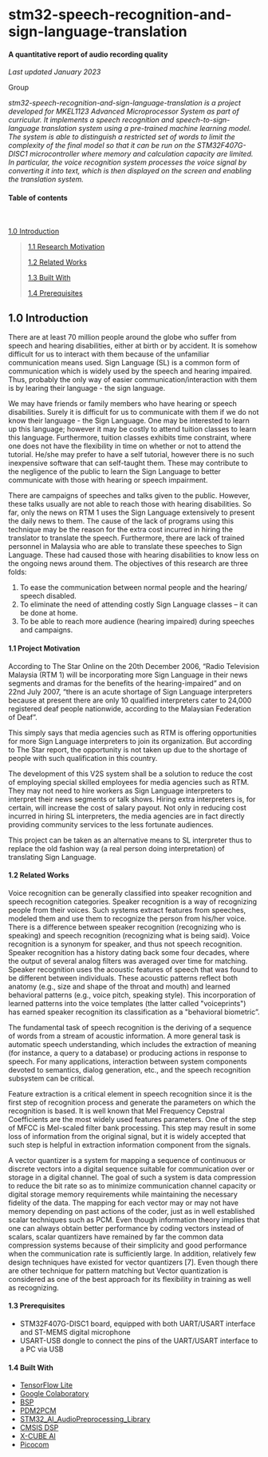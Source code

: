# stm32-speech-recognition-and-sign-language-translation
#### A quantitative report of audio recording quality

*Last updated January 2023*

Group

*stm32-speech-recognition-and-sign-language-translation is a project developed for MKEL1123 Advanced Microprocessor System 
as part of curriculur. It implements a speech recognition and speech-to-sign-language translation system using a pre-trained 
machine learning model. The system is able to distinguish a restricted set of words to limit the complexity of the final model 
so that it can be run on the STM32F407G-DISC1 microcontroller where memory and calculation capacity are limited. In particular, 
the voice recognition system processes the voice signal by converting it into text, which is then displayed on the screen and 
enabling the translation system.*



#### Table of contents

<br>

[1.0 Introduction](#10-introduction)

> [1.1 Research Motivation](#11-research-motivation)
>
> [1.2 Related Works](#12-related-works)
>
> [1.3 Built With](#13-built-with)
>
> [1.4 Prerequisites](#14-prerequisites)




## 1.0 Introduction

There are at least 70 million people around the globe who suffer from speech and hearing disabilities, either at birth or by accident.
It is somehow difficult for us to interact with them because of the unfamiliar communication means used. Sign Language (SL) is a common
form of communication which is widely used by the speech and hearing impaired. Thus, probably the only way of easier communication/interaction
with them is by learing their language - the sign language.

We may have friends or family members who have hearing or speech disabilities. Surely it is difficult for us to communicate with them if we do not
know their language - the Sign Language. One may be interested to learn up this language; however it may be costly to attend tuition classes to learn
this language. Furthermore, tuition classes exhibits time constraint, where one does not have the flexibility in time on whether or not to attend the tutorial.
He/she may prefer to have a self tutorial, however there is no such inexpensive software that can self-taught them. These may contribute to the negligence of the
public to learn the Sign Language to better communicate with those with hearing or speech impairment.

There are campaigns of speeches and talks given to the public. However, these
talks usually are not able to reach those with hearing disabilities. So far, only the news
on RTM 1 uses the Sign Language extensively to present the daily news to them. The
cause of the lack of programs using this technique may be the reason for the extra cost
incurred in hiring the translator to translate the speech. Furthermore, there are lack of
trained personnel in Malaysia who are able to translate these speeches to Sign Language. 
These had caused those with hearing disabilities to know less on the ongoing
news around them. The objectives of this research are three folds:

  1. To ease the communication between normal people and the hearing/ speech
disabled.
  2. To eliminate the need of attending costly Sign Language classes – it can be
done at home.
  3. To be able to reach more audience (hearing impaired) during speeches and
campaigns.




#### 1.1 Project Motivation

According to The Star Online on the 20th December 2006, “Radio Television Malaysia (RTM 1) will be incorporating more Sign Language in their news segments and
dramas for the benefits of the hearing-impaired” and on 22nd July 2007, “there is an acute shortage of Sign Language interpreters because at present there are only 10
qualified interpreters cater to 24,000 registered deaf people nationwide, according to the Malaysian Federation of Deaf”.

This simply says that media agencies such as RTM is offering opportunities for more Sign Language interpreters to join its organization. But according to The Star
report, the opportunity is not taken up due to the shortage of people with such qualification in this country.

The development of this V2S system shall be a solution to reduce the cost of employing special skilled employees for media agencies such as RTM. They may not
need to hire workers as Sign Language interpreters to interpret their news segments or talk shows. Hiring extra interpreters is, for certain, will increase the cost of salary payout. Not only in reducing cost incurred in hiring SL interpreters, the media agencies are in fact directly providing community services to the less fortunate audiences.

This project can be taken as an alternative means to SL interpreter thus to replace the old fashion way (a real person doing interpretation) of translating Sign Language.



#### 1.2 Related Works

Voice recognition can be generally classified into speaker recognition and speech
recognition categories. Speaker recognition is a way of recognizing people from their
voices. Such systems extract features from speeches, modeled them and use them to recognize 
the person from his/her voice. There is a difference between speaker recognition (recognizing who is speaking) 
and speech recognition (recognizing what is being said). Voice recognition is a synonym for speaker, and thus not speech recognition.
Speaker recognition has a history dating back some four decades, where the output of
several analog filters was averaged over time for matching. Speaker recognition uses
the acoustic features of speech that was found to be different between individuals.
These acoustic patterns reflect both anatomy (e.g., size and shape of the throat and
mouth) and learned behavioral patterns (e.g., voice pitch, speaking style). This incorporation 
of learned patterns into the voice templates (the latter called "voiceprints") has earned speaker 
recognition its classification as a "behavioral biometric”.

The fundamental task of speech recognition is the deriving of a sequence of words
from a stream of acoustic information. A more general task is automatic speech understanding, 
which includes the extraction of meaning (for instance, a query to a database) or producing actions 
in response to speech. For many applications, interaction
between system components devoted to semantics, dialog generation, etc., and the
speech recognition subsystem can be critical.

Feature extraction is a critical element in speech recognition since it is the first step
of recognition process and generate the parameters on which the recognition is based.
It is well known that Mel Frequency Cepstral Coefficients are the most widely used
features parameters. One of the step of MFCC is Mel-scaled filter bank processing.
This step may result in some loss of information from the original signal, but it is
widely accepted that such step is helpful in extraction information component from
the signals.

A vector quantizer is a system for mapping a sequence of continuous or discrete vectors into a 
digital sequence suitable for communication over or storage in a digital channel. The goal of such a 
system is data compression to reduce the bit rate so as to minimize communication channel capacity or 
digital storage memory requirements while maintaining the necessary fidelity of the data. The mapping 
for each vector may or may not have memory depending on past actions of the coder, just as in well established
scalar techniques such as PCM. Even though information theory implies that one can
always obtain better performance by coding vectors instead of scalars, scalar quantizers
have remained by far the common data compression systems because of their simplicity
and good performance when the communication rate is sufficiently large. In addition,
relatively few design techniques have existed for vector quantizers [7]. Even though
there are other technique for pattern matching but Vector quantization is considered as
one of the best approach for its flexibility in training as well as recognizing. 




#### 1.3 Prerequisites

* STM32F407G-DISC1 board, equipped with both UART/USART interface and ST-MEMS digital microphone
* USART-USB dongle to connect the pins of the UART/USART interface to a PC via USB




#### 1.4 Built With

* [TensorFlow Lite](https://www.tensorflow.org/lite/microcontrollers)
* [Google Colaboratory](https://colab.research.google.com/)
* [BSP](https://www.st.com/resource/en/user_manual/dm00440740-stm32cube-bsp-drivers-development-guidelines-stmicroelectronics.pdf)
* [PDM2PCM](https://www.st.com/resource/en/user_manual/um2372-stm32cube-pdm2pcm-software-library-for-the-stm32f4f7h7-series-stmicroelectronics.pdf)
* [STM32_AI_AudioPreprocessing_Library](https://www.st.com/en/embedded-software/stm32-audio100a.html)
* [CMSIS DSP](https://developer.arm.com/tools-and-software/embedded/cmsis)
* [X-CUBE AI](https://www.st.com/en/embedded-software/x-cube-ai.html)
* [Picocom](https://linux.die.net/man/8/picocom)



